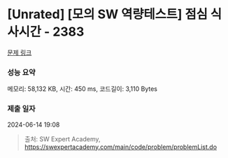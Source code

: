 # [Unrated] [모의 SW 역량테스트] 점심 식사시간 - 2383 

[문제 링크](https://swexpertacademy.com/main/code/problem/problemDetail.do?contestProbId=AV5-BEE6AK0DFAVl) 

### 성능 요약

메모리: 58,132 KB, 시간: 450 ms, 코드길이: 3,110 Bytes

### 제출 일자

2024-06-14 19:08



> 출처: SW Expert Academy, https://swexpertacademy.com/main/code/problem/problemList.do